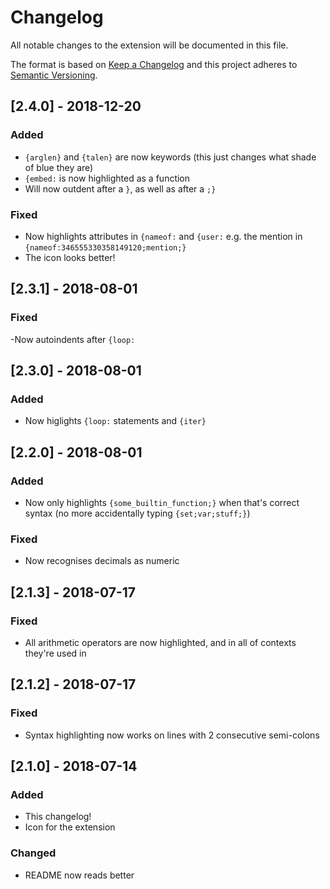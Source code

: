 ﻿# Changelog

All notable changes to the extension will be documented in this file.

The format is based on [Keep a Changelog](http://keepachangelog.com/en/1.0.0/) and this project adheres to [Semantic Versioning](http://semver.org/spec/v2.0.0.html).

## [2.4.0] - 2018-12-20

### Added

- `{arglen}` and `{talen}` are now keywords (this just changes what shade of blue they are)
- `{embed:` is now highlighted as a function
- Will now outdent after a `}`, as well as after a `;}`

### Fixed

- Now highlights attributes in `{nameof:` and `{user:` e.g. the mention in `{nameof:346555330358149120;mention;}`
- The icon looks better!

## [2.3.1] - 2018-08-01

### Fixed

-Now autoindents after `{loop:`

## [2.3.0] - 2018-08-01

### Added

- Now higlights `{loop:` statements and `{iter}`

## [2.2.0] - 2018-08-01

### Added

- Now only highlights `{some_builtin_function;}` when that's correct syntax (no more accidentally typing `{set;var;stuff;}`)

### Fixed

- Now recognises decimals as numeric

## [2.1.3] - 2018-07-17

### Fixed

- All arithmetic operators are now highlighted, and in all of contexts they're used in

## [2.1.2] - 2018-07-17

### Fixed

- Syntax highlighting now works on lines with 2 consecutive semi-colons

## [2.1.0] - 2018-07-14

### Added

- This changelog!
- Icon for the extension

### Changed

- README now reads better